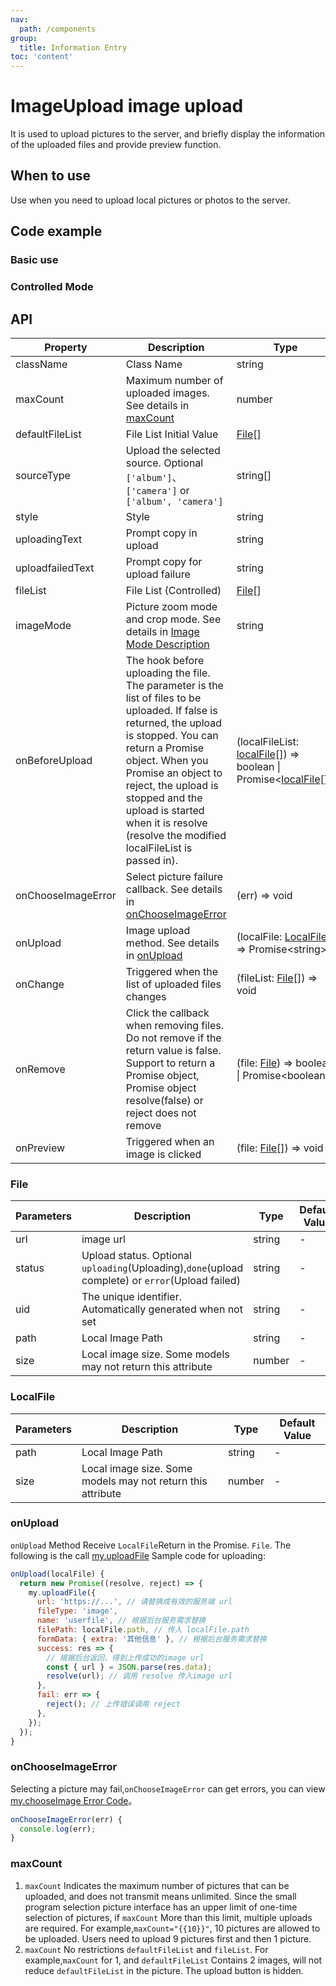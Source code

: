 ```yaml
---
nav:
  path: /components
group:
  title: Information Entry
toc: 'content'
---
```


# ImageUpload image upload

<!-- <code src="../../docs/components/compatibility.tsx" inline="true"></code> -->

It is used to upload pictures to the server, and briefly display the information of the uploaded files and provide preview function.

## When to use

Use when you need to upload local pictures or photos to the server.

## Code example

### Basic use

<code src='../../demo/pages/ImageUpload/index'></code>

### Controlled Mode

<!-- <code src='pages/ImageUploadControl/index'></code> -->

## API

| Property | Description | Type | Default Value |
| ------ | -------- | ------ | ------- |
| className | Class Name | string | - | 
| maxCount | Maximum number of uploaded images. See details in [maxCount](#maxcount) | number | - | 
| defaultFileList | File List Initial Value | [File](#file)[] | [] | 
| sourceType | Upload the selected source. Optional `['album']`、`['camera']` or `['album', 'camera']` | string[] | ['album', 'camera'] | 
| style | Style | string | - | 
| uploadingText | Prompt copy in upload | string | 'Uploading......' |  
| uploadfailedText | Prompt copy for upload failure | string | 'Upload failed' |  
| fileList | File List (Controlled) | [File](#file)[] | - | 
| imageMode | Picture zoom mode and crop mode. See details in [Image Mode Description](https://opendocs.alipay.com/mini/component/image#mode) | string | scaleToFill | 
| onBeforeUpload | The hook before uploading the file. The parameter is the list of files to be uploaded. If false is returned, the upload is stopped. You can return a Promise object. When you Promise an object to reject, the upload is stopped and the upload is started when it is resolve (resolve the modified localFileList is passed in). | (localFileList: [localFile](#localfile)[]) => boolean \| Promise<[localFile](#localfile)[]> | - | 
| onChooseImageError | Select picture failure callback. See details in [onChooseImageError](###onChooseImageError) | (err) => void | - | 
| onUpload | Image upload method. See details in [onUpload](#onupload) | (localFile: [LocalFile](#localfile)) => Promise\<string\> | - | 
| onChange | Triggered when the list of uploaded files changes | (fileList: [File](#file)[]) => void | - | 
| onRemove | Click the callback when removing files. Do not remove if the return value is false. Support to return a Promise object, Promise object resolve(false) or reject does not remove | (file: [File](#file)) => boolean \| Promise\<boolean\> | - | 
| onPreview | Triggered when an image is clicked | (file: [File](#file)[]) => void | - | 

### File

| Parameters | Description | Type | Default Value |
| ------ | ------- | ------ | ------- |
| url | image url | string | - | 
| status | Upload status. Optional `uploading`(Uploading),`done`(upload complete) or `error`(Upload failed) | string | - | 
| uid | The unique identifier. Automatically generated when not set | string | - | 
| path | Local Image Path | string | - | 
| size | Local image size. Some models may not return this attribute | number | - | 

### LocalFile

| Parameters | Description | Type | Default Value |
| ----- | ----- | ----- | ----- |
| path | Local Image Path | string | - | 
| size | Local image size. Some models may not return this attribute | number | - | 

### onUpload

`onUpload` Method Receive `LocalFile`Return in the Promise. `File`. The following is the call [my.uploadFile](https://opendocs.alipay.com/mini/api/kmq4hc) Sample code for uploading:

```js
onUpload(localFile) {
  return new Promise((resolve, reject) => {
    my.uploadFile({
      url: 'https://...', // 请替换成有效的服务端 url
      fileType: 'image',
      name: 'userfile', // 根据后台服务需求替换
      filePath: localFile.path, // 传入 localFile.path
      formData: { extra: '其他信息' }, // 根据后台服务需求替换
      success: res => {
        // 根据后台返回，得到上传成功的image url
        const { url } = JSON.parse(res.data);
        resolve(url); // 调用 resolve 传入image url
      },
      fail: err => {
        reject(); // 上传错误调用 reject
      },
    });
  });
}
```

### onChooseImageError

Selecting a picture may fail,`onChooseImageError` can get errors, you can view [my.chooseImage Error Code](https://opendocs.alipay.com/mini/api/media/image/my.chooseimage#%E9%94%99%E8%AF%AF%E7%A0%81)。

```js
onChooseImageError(err) {
  console.log(err);
}
```

### maxCount

1. `maxCount` Indicates the maximum number of pictures that can be uploaded, and does not transmit means unlimited. Since the small program selection picture interface has an upper limit of one-time selection of pictures, if `maxCount` More than this limit, multiple uploads are required. For example,`maxCount="{{10}}"`, 10 pictures are allowed to be uploaded. Users need to upload 9 pictures first and then 1 picture.
2. `maxCount` No restrictions `defaultFileList` and `fileList`. For example,`maxCount` for 1, and `defaultFileList` Contains 2 images, will not reduce `defaultFileList` in the picture. The upload button is hidden.

